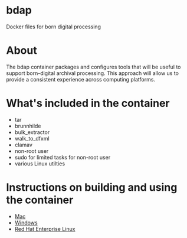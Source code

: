 # bdap
Docker files for born digital processing

# About
The bdap container packages and configures tools that will be useful to support born-digital archival processing. This approach will allow us to provide a consistent experience across computing platforms.

# What's included in the container
- tar
- brunnhilde
- bulk_extractor
- walk_to_dfxml
- clamav
- non-root user
- sudo for limited tasks for non-root user
- various Linux utilties

# Instructions on building and using the container
- [Mac](https://github.ncsu.edu/bjdietz/bdap/wiki/Using-with-Docker-on-Mac)
- [Windows](https://github.ncsu.edu/bjdietz/bdap/wiki/Using-with-Docker-on-Windows)
- [Red Hat Enterprise Linux](https://github.ncsu.edu/bjdietz/bdap/wiki/Using-with-podman-on-RHEL8)
